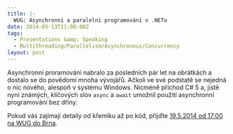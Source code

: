 ```yaml
---
title: |-
  WUG: Asynchronní a paralelní programování v .NETu
date: 2014-05-13T11:08:00Z
tags:
  - Presentations &amp; Speaking
  - Multithreading/Parallelism/Asynchronous/Concurrency
layout: post
---
```

Asynchronní proramování nabralo za posledních pár let na obrátkách a dostalo se do povědomí mnoha vývojářů. Ačkoli ve své podstatě se nejedná o nic nového, alespoň v systému Windows. Nicméně příchod C# 5 a, jistě nyní známých, klíčových slov `async` a `await` umožnil použití asynchronní programování bez dřiny.

Pokud vás zajímají detaily od křemíku až po kód, přijďte [19.5.2014 od 17:00 na WUG do Brna][1].

[1]: http://www.wug.cz/brno/akce/645-Asynchronni-a-paralelni-programovani-v-NETu